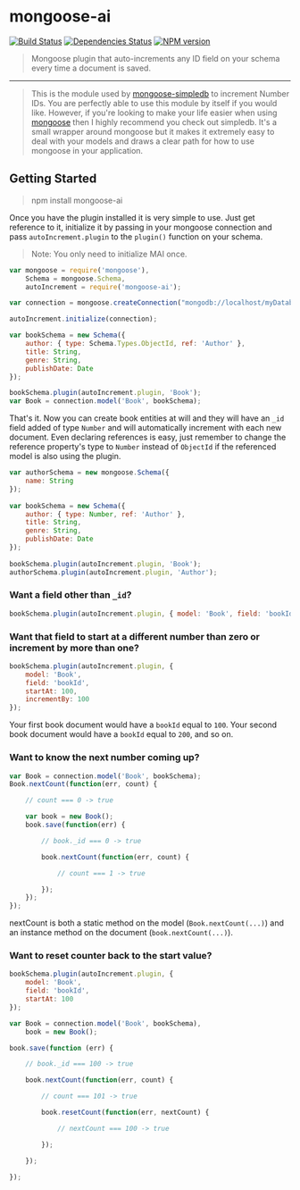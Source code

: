 # mongoose-ai

[![Build Status](https://travis-ci.org/lvyue/mongoose-ai.png?branch=master)](https://travis-ci.org/lvyue/mongoose-ai)
[![Dependencies Status](https://gemnasium.com/lvyue/mongoose-ai.png)](https://gemnasium.com/lvyue/mongoose-ai)
[![NPM version](https://badge.fury.io/js/mongoose-ai.png)](http://badge.fury.io/js/mongoose-ai)

> Mongoose plugin that auto-increments any ID field on your schema every time a document is saved.

---

> This is the module used by [mongoose-simpledb](https://github.com/lvyue/mongoose-simpledb) to increment Number IDs. You are perfectly able to use this module by itself if you would like. However, if you're looking to make your life easier when using [mongoose](http://mongoosejs.com/) then I highly recommend you check out simpledb. It's a small wrapper around mongoose but it makes it extremely easy to deal with your models and draws a clear path for how to use mongoose in your application.

## Getting Started

> npm install mongoose-ai

Once you have the plugin installed it is very simple to use. Just get reference to it, initialize it by passing in your
mongoose connection and pass `autoIncrement.plugin` to the `plugin()` function on your schema.

> Note: You only need to initialize MAI once.

````js
var mongoose = require('mongoose'),
    Schema = mongoose.Schema,
    autoIncrement = require('mongoose-ai');

var connection = mongoose.createConnection("mongodb://localhost/myDatabase");

autoIncrement.initialize(connection);

var bookSchema = new Schema({
    author: { type: Schema.Types.ObjectId, ref: 'Author' },
    title: String,
    genre: String,
    publishDate: Date
});

bookSchema.plugin(autoIncrement.plugin, 'Book');
var Book = connection.model('Book', bookSchema);
````

That's it. Now you can create book entities at will and they will have an `_id` field added of type `Number` and will automatically increment with each new document. Even declaring references is easy, just remember to change the reference property's type to `Number` instead of `ObjectId` if the referenced model is also using the plugin.

````js
var authorSchema = new mongoose.Schema({
    name: String
});
    
var bookSchema = new Schema({
    author: { type: Number, ref: 'Author' },
    title: String,
    genre: String,
    publishDate: Date
});
    
bookSchema.plugin(autoIncrement.plugin, 'Book');
authorSchema.plugin(autoIncrement.plugin, 'Author');
````

### Want a field other than `_id`?

````js
bookSchema.plugin(autoIncrement.plugin, { model: 'Book', field: 'bookId' });
````

### Want that field to start at a different number than zero or increment by more than one?

````js
bookSchema.plugin(autoIncrement.plugin, {
    model: 'Book',
    field: 'bookId',
    startAt: 100,
    incrementBy: 100
});
````

Your first book document would have a `bookId` equal to `100`. Your second book document would have a `bookId` equal to `200`, and so on.

### Want to know the next number coming up?

````js
var Book = connection.model('Book', bookSchema);
Book.nextCount(function(err, count) {

    // count === 0 -> true

    var book = new Book();
    book.save(function(err) {

        // book._id === 0 -> true

        book.nextCount(function(err, count) {

            // count === 1 -> true

        });
    });
});
````

nextCount is both a static method on the model (`Book.nextCount(...)`) and an instance method on the document (`book.nextCount(...)`).

### Want to reset counter back to the start value?

````js
bookSchema.plugin(autoIncrement.plugin, {
    model: 'Book',
    field: 'bookId',
    startAt: 100
});

var Book = connection.model('Book', bookSchema),
    book = new Book();

book.save(function (err) {

    // book._id === 100 -> true

    book.nextCount(function(err, count) {

        // count === 101 -> true

        book.resetCount(function(err, nextCount) {

            // nextCount === 100 -> true

        });

    });

});
````
